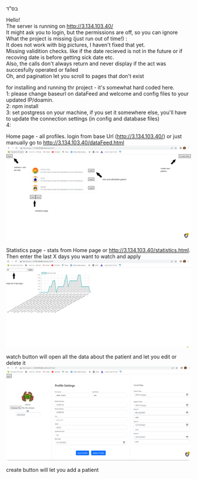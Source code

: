 בס"ד  



Hello!   
The server is running on http://3.134.103.40/  
It might ask you to login, but the permissions are off, so you can ignore  
What the project is missing (just run out of time!) :   
It does not work with big pictures, I haven't fixed that yet.   
Missing validition checks. like if the date recieved is not in the future or if recoving date is before getting sick date etc.    
Also, the calls don't always return and never display if the act was succesfully operated or failed   
Oh, and pagination let you scroll to pages that don't exist   

for installing and running thr project - it's somewhat hard coded here.   
1: please change baseurl on dataFeed and welcome and config files to your updated IP/doamin.    
2: npm install   
3: set postgress on your machine, if you set it somewhere else, you'll have to update the connection settings (in config and database files)   
4: 


Home page - all profiles. login from base Url (http://3.134.103.40/) or just manually go to http://3.134.103.40/dataFeed.html   
![alt text](https://github.com/EdwardTulane1/covid-task/blob/main/public/screenShot_1.png?raw=true)

Statistics page - stats from Home page or http://3.134.103.40/statistics.html. Then enter the last X days you want to watch and apply    
![alt text](https://github.com/EdwardTulane1/covid-task/blob/main/public/screenShot_2.png?raw=true)

watch button will open all the data about the patient and let you edit or delete it    
![alt text](https://github.com/EdwardTulane1/covid-task/blob/main/public/screenShot_3.png?raw=true)

create button will let you add a patient
